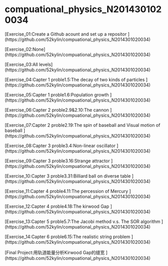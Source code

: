 # compuational_physics_N2014301020034
<p>[Exercise_01:Create a Github acount and set up a repositor  ](https://github.com/52kylin/compuational_physics_N2014301020034)</p>
<p>[Exercise_02:None](https://github.com/52kylin/compuational_physics_N2014301020034)</p>
<p>[Exercise_03:All levels](https://github.com/52kylin/compuational_physics_N2014301020034)</p>
<p>[Exercise_04:Capter 1 proble1.5:The decay of two kinds of particles ](https://github.com/52kylin/compuational_physics_N2014301020034)</p>
<p>[Exercise_05:Capter 1 proble1.6:Population growth ](https://github.com/52kylin/compuational_physics_N2014301020034)</p>
<p>[Exercise_06:Capter 2 proble2.9&2.10:The cannon ](https://github.com/52kylin/compuational_physics_N2014301020034)</p>
<p>[Exercise_07:Capter 2 proble2.19:The spin of baseball and Visual motion of baseball ](https://github.com/52kylin/compuational_physics_N2014301020034)</p>
<p>[Exercise_08:Capter 3 proble3.4:Non-linear oscillator ](https://github.com/52kylin/compuational_physics_N2014301020034)</p>
<p>[Exercise_09:Capter 3 proble3.16:Strange attractor ](https://github.com/52kylin/compuational_physics_N2014301020034)</p>
<p>[Exercise_10:Capter 3 proble3.31:Billiard ball on diverse table ](https://github.com/52kylin/compuational_physics_N2014301020034)</p>
<p>[Exercise_11:Capter 4 proble4.11:The percession of Mercury ](https://github.com/52kylin/compuational_physics_N2014301020034)</p>
<p>[Exercise_12:Capter 4 proble4.18:The kirwood Gap ](https://github.com/52kylin/compuational_physics_N2014301020034)</p>
<p>[Exercise_13:Capter 5 proble5.7:The Jacobi method v.s. The SOR algorithm ](https://github.com/52kylin/compuational_physics_N2014301020034)</p>
<p>[Exercise_14:Capter 6 proble6.15:The realistic string problem ](https://github.com/52kylin/compuational_physics_N2014301020034)</p>
<p>[Final Project:用轨道能量分析Kirwood Gap的缝宽 ](https://github.com/52kylin/compuational_physics_N2014301020034)</p>
